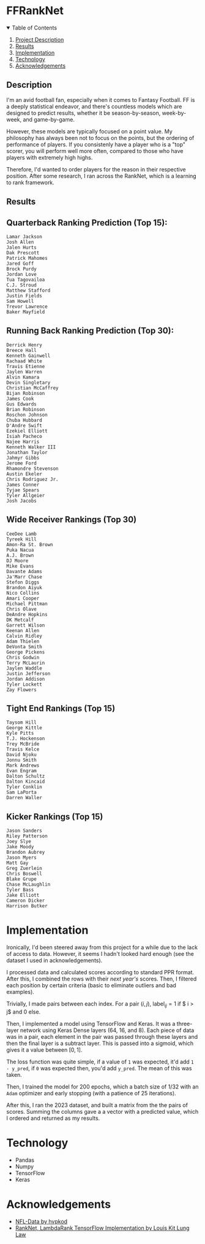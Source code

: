 # FFRankNet
<!-- TABLE OF CONTENTS -->
<details open="open">
  <summary>Table of Contents</summary>
  <ol>
    <li>
      <a href="#description">Project Description</a>
    </li>
    <li><a href="#results">Results</a></li>
    <li><a href="#implementation">Implementation</a></li>
    <li><a href="#technology">Technology</a></li>
    <li><a href="#acknowledgements">Acknowledgements</a></li>
  </ol>
</details>

<!-- Description -->
## Description

I'm an avid football fan, especially when it comes to Fantasy Football. FF is a deeply statistical endeavor, and there's countless models which are designed to predict results, whether it be season-by-season, week-by-week, and game-by-game. 

However, these models are typically focused on a point value. My philosophy has always been not to focus on the points, but the ordering of performance of players. If you consistenly have a player who is a "top" scorer, you will perform well more often, compared to those who have players with extremely high highs. 

Therefore, I'd wanted to order players for the reason in their respective position. After some research, I ran across the RankNet, which is a learning to rank framework.

<!-- Results -->
## Results

## Quarterback Ranking Prediction (Top 15):
```
Lamar Jackson
Josh Allen
Jalen Hurts
Dak Prescott
Patrick Mahomes
Jared Goff
Brock Purdy
Jordan Love
Tua Tagovailoa
C.J. Stroud
Matthew Stafford
Justin Fields
Sam Howell
Trevor Lawrence
Baker Mayfield
```

## Running Back Ranking Prediction (Top 30):
```
Derrick Henry
Breece Hall
Kenneth Gainwell
Rachaad White
Travis Etienne
Jaylen Warren
Alvin Kamara
Devin Singletary
Christian McCaffrey
Bijan Robinson
James Cook
Gus Edwards
Brian Robinson
Roschon Johnson
Chuba Hubbard
D'Andre Swift
Ezekiel Elliott
Isiah Pacheco
Najee Harris
Kenneth Walker III
Jonathan Taylor
Jahmyr Gibbs
Jerome Ford
Rhamondre Stevenson
Austin Ekeler
Chris Rodriguez Jr.
James Conner
Tyjae Spears
Tyler Allgeier
Josh Jacobs
```

## Wide Receiver Rankings (Top 30)
```
CeeDee Lamb
Tyreek Hill
Amon-Ra St. Brown
Puka Nacua
A.J. Brown
DJ Moore
Mike Evans
Davante Adams
Ja'Marr Chase
Stefon Diggs
Brandon Aiyuk
Nico Collins
Amari Cooper
Michael Pittman
Chris Olave
DeAndre Hopkins
DK Metcalf
Garrett Wilson
Keenan Allen
Calvin Ridley
Adam Thielen
DeVonta Smith
George Pickens
Chris Godwin
Terry McLaurin
Jaylen Waddle
Justin Jefferson
Jordan Addison
Tyler Lockett
Zay Flowers
```

## Tight End Rankings (Top 15)
```
Taysom Hill
George Kittle
Kyle Pitts
T.J. Hockenson
Trey McBride
Travis Kelce
David Njoku
Jonnu Smith
Mark Andrews
Evan Engram
Dalton Schultz
Dalton Kincaid
Tyler Conklin
Sam LaPorta
Darren Waller
```

## Kicker Rankings (Top 15)
```
Jason Sanders
Riley Patterson
Joey Slye
Jake Moody
Brandon Aubrey
Jason Myers
Matt Gay
Greg Zuerlein
Chris Boswell
Blake Grupe
Chase McLaughlin
Tyler Bass
Jake Elliott
Cameron Dicker
Harrison Butker
```

# Implementation

Ironically, I'd been steered away from this project for a while due to the lack of access to data. However, it seems I hadn't looked hard enough (see the dataset I used in acknowledgements). 

I processed data and calculated scores according to standard PPR format. After this, I combined the rows with their *next year's* scores. Then, I filtered each position by certain criteria (basic to eliminate outliers and bad examples). 

Trivially, I made pairs between each index. For a pair $(i, j)$, $\text{label}_{ij} = 1$ if $ i > j$ and $0$ else.

Then, I implemented a model using TensorFlow and Keras. It was a three-layer network using Keras Dense layers ($64$, $16$, and $8$). Each piece of data was in a pair, each element in the pair was passed through these layers and then the final layer is a subtract layer. This is passed into a sigmoid, which gives it a value between $[0, 1]$. 

The loss function was quite simple, if a value of `1` was expected, it'd add `1 - y_pred`, if `0` was expected then, you'd add `y_pred`. The mean of this was taken. 

Then, I trained the model for $200$ epochs, which a batch size of $1/32$ with an `Adam` optimizer and early stopping (with a patience of $25$ iterations). 

After this, I ran the $2023$ dataset, and built a matrix from the the pairs of scores. Summing the columns gave a a vector with a predicted value, which I ordered and returned as my results.  

# Technology
- Pandas
- Numpy
- TensorFlow
- Keras

# Acknowledgements
- [NFL-Data by hvpkod](https://github.com/hvpkod/NFL-Data)
- [RankNet, LambdaRank TensorFlow Implementation by Louis Kit Lung Law](https://medium.com/swlh/ranknet-factorised-ranknet-lambdarank-explained-implementation-via-tensorflow-2-0-part-i-1e71d8923132)